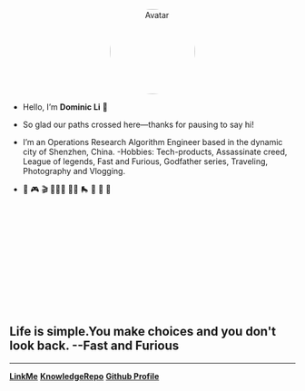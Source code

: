 
<p align="center">
    <a href="http://121.40.143.58/#/" target="_blank"> 
        <img src="https://s2.loli.net/2024/05/08/x4dwJbGnpWN7oMu.jpg" style="width: 150px; height: 150px; border-radius: 70%;" alt="Avatar"/>
    </a>
</p>

<!-- <img src="https://s2.loli.net/2023/06/18/F4YaMLNsvmZpbS8.png" alt="selfie.png" width="90%" height="90%"> -->
<!-- <img src="https://s2.loli.net/2024/05/07/CqXjK9WdtsbEegv.jpg" alt="selfie.png" width="10%" height="10%"> -->

- Hello, I’m **Dominic Li** 👋

- So glad our paths crossed here—thanks for pausing to say hi!

- I’m an Operations Research Algorithm Engineer based in the dynamic city of Shenzhen, China. -Hobbies: Tech-products, Assassinate creed, League of legends, Fast and Furious, Godfather series, Traveling, Photography and Vlogging.

- 🚗 🎮 🎬 🚴🏻‍♂️ 🏄🏻 🛼 🏓 🍜 🍏


<br><br><br> 



<br><br><br> 


<br><br><br> 



## Life is simple.You make choices and you don't look back.  --Fast and Furious

---

[**LinkMe**](https://dominicli.bio/)
[**KnowledgeRepo**](README.md)
[**Github Profile**](https://github.com/flying2322)
